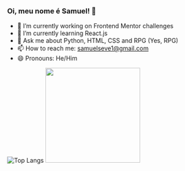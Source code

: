 ### Oi, meu nome é Samuel! 👋

<!--
**nihilboy1/nihilboy1** is a ✨ _special_ ✨ repository because its `README.md` (this file) appears on your GitHub profile.
Here are some ideas to get you started:
-->

- 🔭 I’m currently working on Frontend Mentor challenges
- 🌱 I’m currently learning React.js
- 💬 Ask me about Python, HTML, CSS and RPG (Yes, RPG)
- 📫 How to reach me: samuelseve1@gmail.com
- 😄 Pronouns: He/Him

![Top Langs](https://github-readme-stats.vercel.app/api/top-langs/?username=Nihilboy1)
<img height="220em" src="https://github-readme-stats.vercel.app/api?username=Nihilboy1&show_icons=true&hide_border=true&&count_private=true&include_all_commits=true" />


